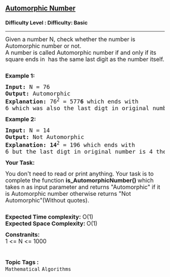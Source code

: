 <h2><a href="https://www.geeksforgeeks.org/problems/automorphic-number4721/1?page=13&difficulty=Basic&status=unsolved&sortBy=accuracy">Automorphic Number</a></h2><h3>Difficulty Level : Difficulty: Basic</h3><hr><div class="problems_problem_content__Xm_eO"><p><span style="font-size: 18px;">Given a number N, check whether the&nbsp;number is Automorphic number or not.<br>A number is called Automorphic number if and only if its square ends in&nbsp; has the same last digit as the number itself. </span><br>&nbsp;</p>
<p><span style="font-size: 18px;"><strong>Example 1:</strong></span></p>
<pre><span style="font-size: 18px;"><strong>Input: </strong>N = 76
<strong>Output: </strong>Automorphic
<strong>Explanation: </strong>76<sup>2</sup> = 577<strong>6&nbsp;</strong>which ends with 
6 which was also the last digt in original number therefore it is a automorphic number.</span>
</pre>
<p><span style="font-size: 18px;"><strong>Example 2:</strong></span></p>
<pre><span style="font-size: 18px;"><strong>Input: </strong>N = 14
<strong>Output: </strong>Not<strong> </strong>Automorphic
<strong>Explanation: 14</strong><sup>2</sup> = 196<strong> </strong>which ends with 
6 but the last digt in original number is 4 therefore it is not a automorphic number.</span></pre>
<p><span style="font-size: 18px;"><strong>Your Task:</strong></span></p>
<p><span style="font-size: 18px;">You don't need to read or print anything. Your task is to complete the function&nbsp;<strong>is_AutomorphicNumber()&nbsp;</strong>which takes n as input parameter and returns "Automorphic" if it is&nbsp;Automorphic number otherwise returns "Not Automorphic"(Without quotes).</span><br>&nbsp;</p>
<p><span style="font-size: 18px;"><strong>Expected Time complexity:</strong> O(1)<br><strong>Expected Space Complexity:&nbsp;</strong>O(1)</span></p>
<p><span style="font-size: 18px;"><strong>Constranits:</strong></span><br><span style="font-size: 18px;">1 &lt;= N &lt;= 1000</span></p></div><br><p><span style=font-size:18px><strong>Topic Tags : </strong><br><code>Mathematical</code>&nbsp;<code>Algorithms</code>&nbsp;